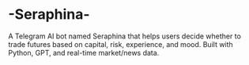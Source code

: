 # -Seraphina-
A Telegram AI bot named Seraphina that helps users decide whether to trade futures based on capital, risk, experience, and mood. Built with Python, GPT, and real-time market/news data.
